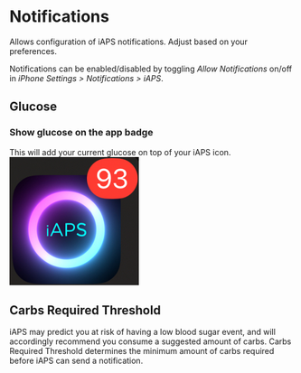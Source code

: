 # Notifications
Allows configuration of iAPS notifications. Adjust based on your preferences.

Notifications can be enabled/disabled by toggling *Allow Notifications* on/off in *iPhone Settings > Notifications > iAPS*.

## Glucose

### Show glucose on the app badge
This will add your current glucose on top of your iAPS icon. \
![badge](img/badge.png)

## Carbs Required Threshold
iAPS may predict you at risk of having a low blood sugar event, and will accordingly recommend you consume a suggested amount of carbs. Carbs Required Threshold determines the minimum amount of carbs required before iAPS can send a notification. 
